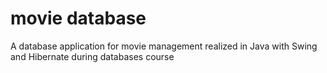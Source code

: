 # movie database
A database application for movie management realized in Java with Swing and Hibernate during databases course
